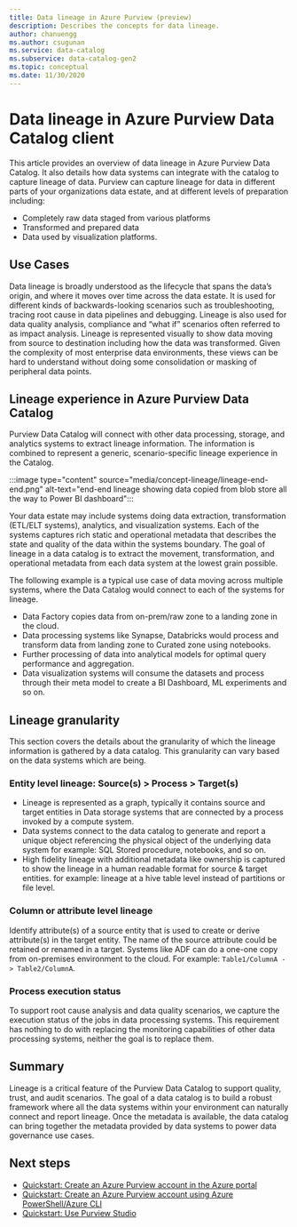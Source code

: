 ```yaml
---
title: Data lineage in Azure Purview (preview)
description: Describes the concepts for data lineage. 
author: chanuengg
ms.author: csugunan
ms.service: data-catalog
ms.subservice: data-catalog-gen2
ms.topic: conceptual
ms.date: 11/30/2020
---
```

# Data lineage in Azure Purview Data Catalog client

This article provides an overview of data lineage in Azure Purview Data Catalog. It also details how data systems can integrate with the catalog to capture lineage of data. Purview can capture lineage for data in different parts of your organizations data estate, and at different levels of preparation including:

- Completely raw data staged from various platforms
- Transformed and prepared data
- Data used by visualization platforms.

## Use Cases

Data lineage is broadly understood as the lifecycle that spans the data’s origin, and where it moves over time across the data estate. It is used for different kinds of backwards-looking scenarios such as troubleshooting, tracing root cause in data pipelines and debugging. Lineage is also used for data quality analysis, compliance and “what if” scenarios often referred to as impact analysis. Lineage is represented visually to show data moving from source to destination including how the data was transformed. Given the complexity of most enterprise data environments, these views can be hard to understand without doing some consolidation or masking of peripheral data points.

## Lineage experience in Azure Purview Data Catalog

Purview Data Catalog will connect with other data processing, storage, and analytics systems to extract lineage information. The information is combined to represent a generic, scenario-specific lineage experience in the Catalog.

:::image type="content" source="media/concept-lineage/lineage-end-end.png" alt-text="end-end lineage showing data copied from blob store all the way to Power BI dashboard":::

Your data estate may include systems doing data extraction, transformation (ETL/ELT systems), analytics, and visualization systems. Each of the systems captures rich static and operational metadata that describes the state and quality of the data within the systems boundary. The goal of lineage in a data catalog is to extract the movement, transformation, and operational metadata from each data system at the lowest grain possible.

The following example is a typical use case of data moving across multiple systems, where the Data Catalog would connect to each of the systems for lineage.

- Data Factory copies data from on-prem/raw zone to a landing zone in the cloud. 
- Data processing systems like Synapse, Databricks would process and transform data from landing zone to Curated zone using notebooks.
- Further processing of data into analytical models for optimal query performance and aggregation. 
- Data visualization systems will consume the datasets and process through their meta model to create a BI Dashboard, ML experiments and so on.

## Lineage granularity

This section covers the details about the granularity of which the lineage information is gathered by a data catalog. This granularity can vary based on the data systems which are being.

###	Entity level lineage: Source(s) > Process > Target(s) 

- Lineage is represented as a graph, typically it contains source and target entities in Data storage systems that are connected by a process invoked by a compute system. 
- Data systems connect to the data catalog to generate and report a unique object referencing the physical object of the underlying data system for example: SQL Stored procedure, notebooks, and so on.
- High fidelity lineage with additional metadata like ownership is captured to show the lineage in a human readable format for source & target entities. for example:  lineage at a hive table level instead of partitions or file level.

### Column or attribute level lineage

Identify attribute(s) of a source entity that is used to create or derive attribute(s) in the target entity. The name of the source attribute could be retained or renamed in a target. Systems like ADF can do a one-one copy from on-premises environment to the cloud. For example: `Table1/ColumnA -> Table2/ColumnA`.

###	Process execution status

To support root cause analysis and data quality scenarios, we capture the execution status of the jobs in data processing systems. This requirement has nothing to do with replacing the monitoring capabilities of other data processing systems, neither the goal is to replace them. 

## Summary

Lineage is a critical feature of the Purview Data Catalog to support quality, trust, and audit scenarios. The goal of a data catalog is to build a robust framework where all the data systems within your environment can naturally connect and report lineage. Once the metadata is available, the data catalog can bring together the metadata provided by data systems to power data governance use cases.

## Next steps

* [Quickstart: Create an Azure Purview account in the Azure portal](create-catalog-portal.md)
* [Quickstart: Create an Azure Purview account using Azure PowerShell/Azure CLI](create-catalog-powershell.md)
* [Quickstart: Use Purview Studio](use-purview-studio.md)
